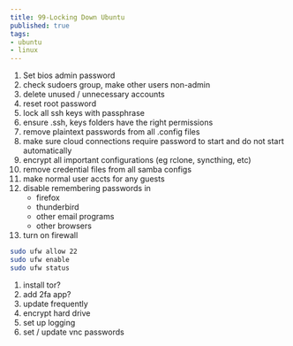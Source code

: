 ```yaml
---
title: 99-Locking Down Ubuntu
published: true
tags:
- ubuntu
- linux
---
```


1. Set bios admin password
1. check sudoers group, make other users non-admin
1. delete unused / unnecessary accounts
1. reset root password
1. lock all ssh keys with passphrase
1. ensure .ssh, keys folders have the right permissions
1. remove plaintext passwords from all .config files
1. make sure cloud connections require password to start and do not start automatically
1. encrypt all important configurations (eg rclone, syncthing, etc)
1. remove credential files from all samba configs
1. make normal user accts for any guests
1. disable remembering passwords in
    * firefox
    * thunderbird
    * other email programs
    * other browsers
1. turn on firewall

```bash
sudo ufw allow 22
sudo ufw enable
sudo ufw status
```

1. install tor?
1. add 2fa app?
1. update frequently
1. encrypt hard drive
1. set up logging
1. set / update vnc passwords
